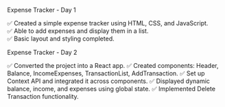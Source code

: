  Expense Tracker - Day 1

✅ Created a simple expense tracker using HTML, CSS, and JavaScript.  
✅ Able to add expenses and display them in a list.  
✅ Basic layout and styling completed.  

Expense Tracker - Day 2

✅ Converted the project into a React app.
✅ Created components: Header, Balance, IncomeExpenses, TransactionList, AddTransaction.
✅ Set up Context API and integrated it across components.
✅ Displayed dynamic balance, income, and expenses using global state.
✅ Implemented Delete Transaction functionality.
